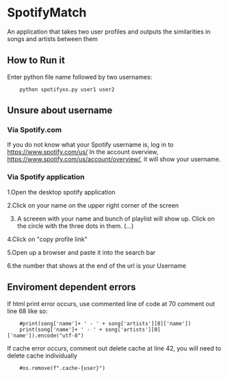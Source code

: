 # SpotifyMatch
An application that takes two user profiles and outputs the similarities in songs and artists between them

## How to Run it
Enter python file name followed by two usernames:

        python spotifyxx.py user1 user2
        
## Unsure about username
### Via Spotify.com
If you do not know what your Spotify username is, log in to https://www.spotify.com/us/ 
In the account overview, https://www.spotify.com/us/account/overview/, it will show your username. 

### Via Spotify application
1.Open the desktop spotify application

2.Click on your name on the upper right corner of the screen

3. A screeen with your name and bunch of playlist will show up. Click on the circle with the three dots in them. (...) 

4.Click on "copy profile link" 

5.Open up a browser and paste it into the search bar

6.the number that shows at the end of the url is your Username

## Enviroment dependent errors
If html print error occurs, use commented line of code at 70 comment out line 68 like so:
        
        #print(song['name']+ ' - ' + song['artists'][0]['name'])
        print(song['name']+ ' - ' + song['artists'][0]['name']).encode("utf-8")


If cache error occurs, comment out delete cache at line 42, you will need to delete cache individually
        
        #os.remove(f".cache-{user}")
